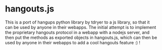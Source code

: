 # hangouts.js
This is a port of hangups python library by tdryer to a js library, so that it can be used by anyone in their webapps.
The initial attempt is to implement the proprietary hangouts protocol in a webapp with a nodejs server, and then put the methods as exported 
objects in hangouts.js, which can then be used by anyone in their webapps to add a cool hangouts feature :) !
